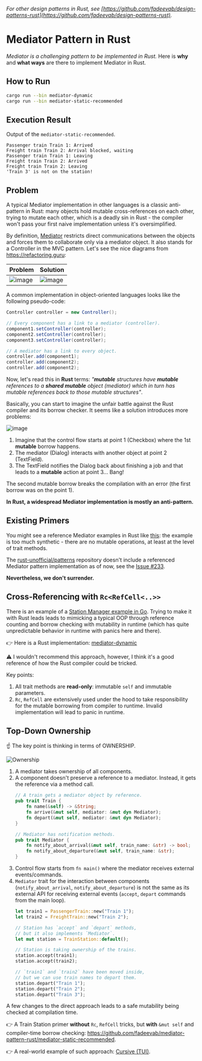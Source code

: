 _For other design patterns in Rust, see [https://github.com/fadeevab/design-patterns-rust](https://github.com/fadeevab/design-patterns-rust)._

# Mediator Pattern in Rust

_*Mediator* is a challenging pattern to be implemented in *Rust*._ Here is **why** and **what ways** are there to implement Mediator in Rust.

## How to Run

```bash
cargo run --bin mediator-dynamic
cargo run --bin mediator-static-recommended
```

## Execution Result

Output of the `mediator-static-recommended`.

```
Passenger train Train 1: Arrived
Freight train Train 2: Arrival blocked, waiting
Passenger train Train 1: Leaving
Freight train Train 2: Arrived
Freight train Train 2: Leaving
'Train 3' is not on the station!
```

## Problem

A typical Mediator implementation in other languages is a classic anti-pattern in Rust: many objects hold mutable cross-references on each other, trying to mutate each other, which is a deadly sin in Rust - the compiler won't pass your first naive implementation unless it's oversimplified.

By definition, [Mediator][1] restricts direct communications between the objects and forces them to collaborate only via a mediator object. It also stands for a Controller in the MVC pattern. Let's see the nice diagrams from https://refactoring.guru:

| Problem                      | Solution                      |
| ---------------------------- | ----------------------------- |
| ![image](images/problem.png) | ![image](images/solution.png) |

A common implementation in object-oriented languages looks like the following pseudo-code:

```java
Controller controller = new Controller();

// Every component has a link to a mediator (controller).
component1.setController(controller);
component2.setController(controller);
component3.setController(controller);

// A mediator has a link to every object.
controller.add(component1);
controller.add(component2);
controller.add(component2);
```

Now, let's read this in **Rust** terms: _"**mutable** structures have **mutable** references to a **shared mutable** object (mediator) which in turn has mutable references back to those mutable structures"_.

Basically, you can start to imagine the unfair battle against the Rust compiler and its borrow checker. It seems like a solution introduces more problems:

![image](images/mediator-mut-problem.png)

1. Imagine that the control flow starts at point 1 (Checkbox) where the 1st **mutable** borrow happens.
2. The mediator (Dialog) interacts with another object at point 2 (TextField).
3. The TextField notifies the Dialog back about finishing a job and that leads to a **mutable** action at point 3... Bang!

The second mutable borrow breaks the compilation with an error (the first borrow was on the point 1).

**In Rust, a widespread Mediator implementation is mostly an anti-pattern.**

## Existing Primers

You might see a reference Mediator examples in Rust like [this][5]: the example is too much synthetic - there are no mutable operations, at least at the level of trait methods.

The [rust-unofficial/patterns](https://github.com/rust-unofficial/patterns) repository doesn't include a referenced Mediator pattern implementation as of now, see the [Issue #233][2].

**Nevertheless, we don't surrender.**

## Cross-Referencing with `Rc<RefCell<..>>`

There is an example of a [Station Manager example in Go][4]. Trying to make it with Rust leads leads to mimicking a typical OOP through reference counting and borrow checking with mutability in runtime (which has quite unpredictable behavior in runtime with panics here and there).

👉 Here is a Rust implementation: [mediator-dynamic](https://github.com/fadeevab/mediator-pattern-rust/mediator-dynamic)

⚠ I wouldn't recommend this approach, however, I think it's a good reference of how the Rust compiler could be tricked.

Key points:

1. All trait methods are **read-only**: immutable `self` and immutable parameters.
2. `Rc`, `RefCell` are extensively used under the hood to take responsibility for the mutable borrowing from compiler to runtime. Invalid implementation will lead to panic in runtime.

## Top-Down Ownership

☝ The key point is thinking in terms of OWNERSHIP.

![Ownership](images/mediator-rust-approach.jpg)

1. A mediator takes ownership of all components.
2. A component doesn't preserve a reference to a mediator. Instead, it gets the reference via a method call.
    ```rust
    // A train gets a mediator object by reference.
    pub trait Train {
        fn name(&self) -> &String;
        fn arrive(&mut self, mediator: &mut dyn Mediator);
        fn depart(&mut self, mediator: &mut dyn Mediator);
    }

    // Mediator has notification methods.
    pub trait Mediator {
        fn notify_about_arrival(&mut self, train_name: &str) -> bool;
        fn notify_about_departure(&mut self, train_name: &str);
    }
    ```
3. Control flow starts from `fn main()` where the mediator receives external events/commands.
4. `Mediator` trait for the interaction between components (`notify_about_arrival`, `notify_about_departure`) is not the same as its external API for receiving external events (`accept`, `depart` commands from the main loop).
    ```rust
    let train1 = PassengerTrain::new("Train 1");
    let train2 = FreightTrain::new("Train 2");

    // Station has `accept` and `depart` methods,
    // but it also implements `Mediator`.
    let mut station = TrainStation::default();

    // Station is taking ownership of the trains.
    station.accept(train1);
    station.accept(train2);

    // `train1` and `train2` have been moved inside,
    // but we can use train names to depart them.
    station.depart("Train 1");
    station.depart("Train 2");
    station.depart("Train 3");
    ```

A few changes to the direct approach leads to a safe mutability being checked at compilation time.

👉 A Train Station primer **without** `Rc`, `RefCell` tricks, but **with** `&mut self` and compiler-time borrow checking: https://github.com/fadeevab/mediator-pattern-rust/mediator-static-recommended.

👉 A real-world example of such approach: [Cursive (TUI)][5].

[1]: https://refactoring.guru/design-patterns/mediator
[2]: https://github.com/rust-unofficial/patterns/issues/233
[3]: https://chercher.tech/rust/mediator-design-pattern-rust
[4]: https://refactoring.guru/design-patterns/mediator/go/example
[5]: https://crates.io/crates/cursive
